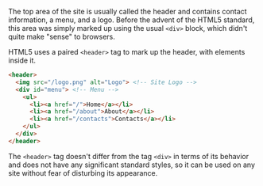 The top area of the site is usually called the header and contains contact information, a menu, and a logo. Before the advent of the HTML5 standard, this area was simply marked up using the usual `<div>` block, which didn't quite make "sense" to browsers.

HTML5 uses a paired `<header>` tag to mark up the header, with elements inside it.

```html
<header>
  <img src="/logo.png" alt="Logo"> <!-- Site Logo -->
  <div id="menu"> <!-- Menu -->
    <ul>
      <li><a href="/">Home</a></li>
      <li><a href="/about">About</a></li>
      <li><a href="/contacts">Contacts</a></li>
    </ul>
  </div>
</header>
```

The `<header>` tag doesn't differ from the tag `<div>` in terms of its behavior and does not have any significant standard styles, so it can be used on any site without fear of disturbing its appearance.
